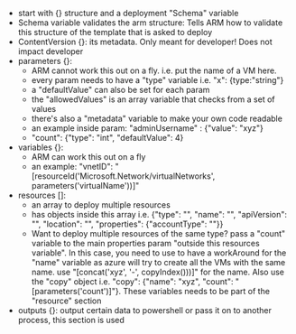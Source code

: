 * start with {} structure and a deployment "Schema" variable  
* Schema variable validates the arm structure: Tells ARM how to validate this structure of the template that is asked to deploy
* ContentVersion {}: its metadata. Only meant for developer!   Does not impact developer  
* parameters {}:  
    * ARM cannot work this out on a fly. i.e. put the name of a VM here.  
    * every param needs to have a "type" variable i.e. "x": {type:"string"}   
    * a "defaultValue" can also be set for each param  
    * the "allowedValues" is an array variable that checks from a set of values  
    * there's also a "metadata" variable to make your own code readable  
    * an example inside param: "adminUsername" : {"value": "xyz"}  
    * "count": {"type": "int", "defaultValue": 4}
* variables {}: 
    * ARM can work this out on a fly  
    * an example: "vnetID": "[resourceId('Microsoft.Network/virtualNetworks', parameters('virtualName'))]"
* resources []: 
    * an array to deploy multiple resources  
    * has objects inside this array i.e. {"type": "", "name": "", "apiVersion": "", "location": "", "properties": {"accountType": ""}}
    * Want to deploy multiple resources of the same type? pass a "count" variable to the main properties param "outside this resources variable". In this case, you need to use to have a workAround for the "name" variable as azure will try to create all the VMs with the same name. use "[concat('xyz', '-', copyIndex()))]" for the name. Also use the "copy" object i.e. "copy": {"name": "xyz", "count": "[parameters('count')]"}. These variables needs to be part of the "resource" section 
* outputs {}: output certain data to powershell or pass it on to another process, this section is used  